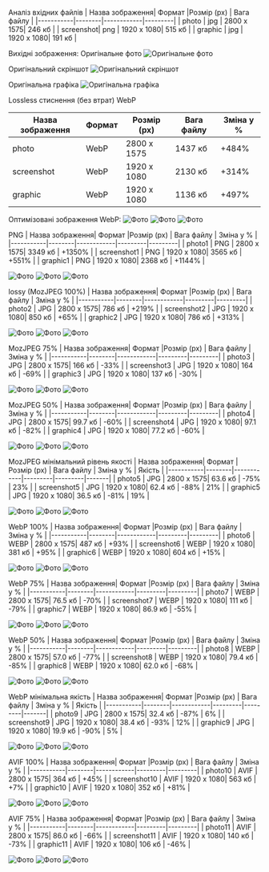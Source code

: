 Аналіз вхідних файлів
| Назва зображення| Формат |Розмір (px) | Вага файлу      |
|-----------|--------|------------|---------|
| photo     | jpg    | 2800 x 1575| 246 кб |
| screenshot| png    | 1920 x 1080| 515 кб |
| graphic   | jpg    | 1920 x 1080| 191 кб |

Вихідні зображення:
Оригінальне фото
![Оригінальне фото](images/photo.jpg)

Оригінальний скріншот
![Оригінальний скріншот](images/screenshot.png)

Оригінальна графіка
![Оригінальна графіка](images/graphic.jpg)

Lossless стиснення (без втрат) 
WebP

| Назва зображення| Формат |Розмір (px) | Вага файлу | Зміна у % |
|-----------|--------|------------|---------|---------|
| photo     | WebP    | 2800 x 1575| 1437 кб | +484% |
| screenshot| WebP    | 1920 x 1080| 2130 кб | +314% |
| graphic   | WebP   | 1920 x 1080| 1136 кб | +497% |

Оптимізовані зображення WebP:
![Фото](images/photo.webp)
![Фото](images/screenshot.webp)
![Фото](images/graphic.webp)

PNG
| Назва зображення| Формат |Розмір (px) | Вага файлу | Зміна у % |
|-----------|--------|------------|---------|---------|
| photo1     | PNG    | 2800 x 1575| 3349 кб | +1350% |
| screenshot1 | PNG    | 1920 x 1080| 3565 кб | +551% |
| graphic1   | PNG   | 1920 x 1080| 2368 кб | +1144% |

![Фото](images/photo1.png)
![Фото](images/screenshot1.png)
![Фото](images/graphic1.png)

lossy (MozJPEG 100%)
| Назва зображення| Формат |Розмір (px) | Вага файлу | Зміна у % |
|-----------|--------|------------|---------|---------|
| photo2     | JPG    | 2800 x 1575| 786 кб | +219% |
| screenshot2 | JPG    | 1920 x 1080| 850 кб | +65% |
| graphic2  | JPG   | 1920 x 1080| 786 кб | +313% |

![Фото](images/photo2.jpg)
![Фото](images/screenshot2.jpg)
![Фото](images/graphic2.jpg)

MozJPEG 75%
| Назва зображення| Формат |Розмір (px) | Вага файлу | Зміна у % |
|-----------|--------|------------|---------|---------|
| photo3     | JPG    | 2800 x 1575| 166 кб | -33% |
| screenshot3 | JPG    | 1920 x 1080| 164 кб | -69% |
| graphic3  | JPG   | 1920 x 1080| 137 кб | -30% |

![Фото](images/photo3.jpg)
![Фото](images/screenshot3.jpg)
![Фото](images/graphic3.jpg)

MozJPEG 50%
| Назва зображення| Формат |Розмір (px) | Вага файлу | Зміна у % |
|-----------|--------|------------|---------|---------|
| photo4     | JPG    | 2800 x 1575| 99.7 кб | -60% |
| screenshot4 | JPG    | 1920 x 1080| 97.1 кб | -82% |
| graphic4  | JPG   | 1920 x 1080| 77.2 кб | -60% |

![Фото](images/photo4.jpg)
![Фото](images/screenshot4.jpg)
![Фото](images/graphic4.jpg)

MozJPEG мінімальний рівень якості
| Назва зображення| Формат |Розмір (px) | Вага файлу | Зміна у % | Якість |
|-----------|--------|------------|---------|---------|-------|
| photo5     | JPG    | 2800 x 1575| 63.6 кб | -75% | 23% |
| screenshot5 | JPG    | 1920 x 1080| 62.4 кб | -88% | 21% |
| graphic5  | JPG   | 1920 x 1080| 36.5 кб | -81% | 19% |

![Фото](images/photo5.jpg)
![Фото](images/screenshot5.jpg)
![Фото](images/graphic5.jpg)

WebP 100%
| Назва зображення| Формат |Розмір (px) | Вага файлу | Зміна у % |
|-----------|--------|------------|---------|---------|
| photo6     | WEBP    | 2800 x 1575| 487 кб | +93% |
| screenshot6 | WEBP    | 1920 x 1080| 381 кб | +95% |
| graphic6  | WEBP   | 1920 x 1080| 604 кб | +15% |

![Фото](images/photo6.webp)
![Фото](images/screenshot6.webp)
![Фото](images/graphic6.webp)

WebP 75%
| Назва зображення| Формат |Розмір (px) | Вага файлу | Зміна у % |
|-----------|--------|------------|---------|---------|
| photo7     | WEBP    | 2800 x 1575| 76.5 кб | -70% |
| screenshot7 | WEBP    | 1920 x 1080| 111 кб | -79% |
| graphic7  | WEBP   | 1920 x 1080| 86.9 кб | -55% |

![Фото](images/photo7.webp)
![Фото](images/screenshot7.webp)
![Фото](images/graphic7.webp)

WebP 50%
| Назва зображення| Формат |Розмір (px) | Вага файлу | Зміна у % |
|-----------|--------|------------|---------|---------|
| photo8     | WEBP    | 2800 x 1575| 57.0 кб | -77% |
| screenshot8 | WEBP    | 1920 x 1080| 79.4 кб | -85% |
| graphic8  | WEBP   | 1920 x 1080| 62.0 кб | -68% |

![Фото](images/photo8.webp)
![Фото](images/screenshot8.webp)
![Фото](images/graphic8.webp)

WebP мінімальна якість
| Назва зображення| Формат |Розмір (px) | Вага файлу | Зміна у % | Якість |
|-----------|--------|------------|---------|---------|-------|
| photo9     | JPG    | 2800 x 1575| 32.4 кб | -87% | 6% |
| screenshot9 | JPG    | 1920 x 1080| 38.4 кб | -93% | 12% |
| graphic9  | JPG   | 1920 x 1080| 19.9 кб | -90% | 5% |

![Фото](images/photo9.webp)
![Фото](images/screenshot9.webp)
![Фото](images/graphic9.webp)

AVIF 100%
| Назва зображення| Формат |Розмір (px) | Вага файлу | Зміна у % |
|-----------|--------|------------|---------|---------|
| photo10     | AVIF    | 2800 x 1575| 364 кб | +45% |
| screenshot10 | AVIF    | 1920 x 1080| 563 кб | +7% |
| graphic10  | AVIF   | 1920 x 1080| 352 кб | +81% |

![Фото](images/photo10.avif)
![Фото](images/screenshot10.avif)
![Фото](images/graphic10.avif)

AVIF 75%
| Назва зображення| Формат |Розмір (px) | Вага файлу | Зміна у % |
|-----------|--------|------------|---------|---------|
| photo11     | AVIF    | 2800 x 1575| 86.0 кб | -66% |
| screenshot11 | AVIF    | 1920 x 1080| 140 кб | -73% |
| graphic11  | AVIF   | 1920 x 1080| 106 кб | -46% |

![Фото](images/photo11.avif)
![Фото](images/screenshot11.avif)
![Фото](images/graphic11.avif)


